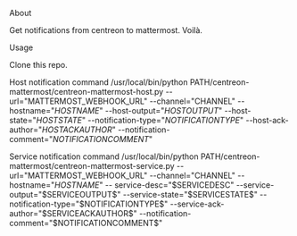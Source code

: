 About

Get notifications from centreon to mattermost.
Voilà.

Usage

Clone this repo.

Host notification command
/usr/local/bin/python PATH/centreon-mattermost/centreon-mattermost-host.py --url="MATTERMOST_WEBHOOK_URL" --channel="CHANNEL" --hostname="$HOSTNAME$" --host-output="$HOSTOUTPUT$" --host-state="$HOSTSTATE$" --notification-type="$NOTIFICATIONTYPE$" --host-ack-author="$HOSTACKAUTHOR$" --notification-comment="$NOTIFICATIONCOMMENT$"

Service notification command
/usr/local/bin/python PATH/centreon-mattermost/centreon-mattermost-service.py --url="MATTERMOST_WEBHOOK_URL" --channel="CHANNEL" --hostname="$HOSTNAME$" -- service-desc="$SERVICEDESC" --service-output="$SERVICEOUTPUT$" --service-state="$SERVICESTATE$" --notification-type="$NOTIFICATIONTYPE$" --service-ack-author="$SERVICEACKAUTHOR$" --notification-comment="$NOTIFICATIONCOMMENT$"

